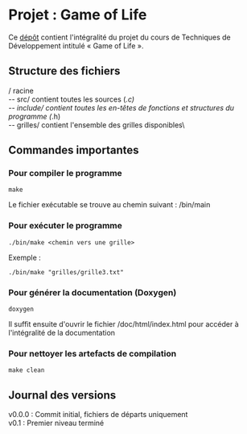 Projet : Game of Life
=====================

Ce [dépôt](https://git.unistra.fr/bflesch/Projet-Game-of-Life) contient l'intégralité du projet du cours de Techniques de Développement intitulé « Game of Life ».

Structure des fichiers
----------------------

/ racine\
-- src/ contient toutes les sources (*.c)\
-- include/ contient toutes les en-têtes de fonctions et structures du programme (*.h)\
-- grilles/ contient l'ensemble des grilles disponibles\

Commandes importantes
---------------------

### Pour compiler le programme

~~~{.sh}
make
~~~
Le fichier exécutable se trouve au chemin suivant : /bin/main

### Pour exécuter le programme

~~~{.sh}
./bin/make <chemin vers une grille>
~~~

Exemple :
~~~{.sh}
./bin/make "grilles/grille3.txt"
~~~

### Pour générer la documentation (Doxygen)

~~~{.sh}
doxygen
~~~
Il suffit ensuite d'ouvrir le fichier /doc/html/index.html pour accéder à l'intégralité de la documentation

### Pour nettoyer les artefacts de compilation

~~~{.sh}
make clean
~~~


Journal des versions
--------------------
v0.0.0 : Commit initial, fichiers de départs uniquement\
v0.1 : Premier niveau terminé